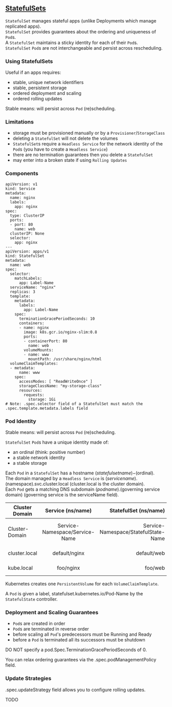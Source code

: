 ## [StatefulSets](https://kubernetes.io/docs/concepts/workloads/controllers/statefulset/)

`StatefulSet` manages stateful apps (unlike Deployments which manage replicated apps).  
`StatefulSet` provides guarantees about the ordering and uniqueness of `Pod`s.  
A `StatefulSet` maintains a sticky identity for each of their `Pod`s.  
`StatefulSet` `Pod`s are not interchangeable and persist across rescheduling.  

### Using StatefulSets

Useful if an apps requires:
* stable, unique network identifiers
* stable, persistent storage
* ordered deployment and scaling
* ordered rolling updates

Stable means: will persist across `Pod` (re)scheduling.  

### Limitations

* storage must be provisioned manually or by a `Provisioner`/`StorageClass`
* deleting a `StatefulSet` will not delete the volumes
* `StatefulSet`s require a `Headless Service` for the network identity of the `Pod`s (you have to create a `Headless Service`)
* there are no termination guarantees then you delete a `StatefulSet`
* may enter into a broken state if using `Rolling Updates`

### Components

```
apiVersion: v1
kind: Service
metadata:
  name: nginx
  labels:
    app: nginx
spec:
  type: ClusterIP
  ports:
  - port: 80
    name: web
  clusterIP: None
  selector:
    app: nginx
---
apiVersion: apps/v1
kind: StatefulSet
metadata:
  name: web
spec:
  selector:
    matchLabels:
      app: Label-Name
  serviceName: "nginx"
  replicas: 3
  template:
    metadata:
      labels:
        app: Label-Name
    spec:
      terminationGracePeriodSeconds: 10
      containers:
      - name: nginx
        image: k8s.gcr.io/nginx-slim:0.8
        ports:
        - containerPort: 80
          name: web
        volumeMounts:
        - name: www
          mountPath: /usr/share/nginx/html
  volumeClaimTemplates:
  - metadata:
      name: www
    spec:
      accessModes: [ "ReadWriteOnce" ]
      storageClassName: "my-storage-class"
      resources:
        requests:
          storage: 1Gi
# Note: .spec.selector field of a StatefulSet must match the .spec.template.metadata.labels field
```

### Pod Identity

Stable means: will persist across `Pod` (re)scheduling.  

`StatefulSet` `Pod`s have a unique identity made of:
* an ordinal (think: positive number)
* a stable network identity
* a stable storage

Each `Pod` in a `StatefulSet` has a hostname $(statefulset name)-$(ordinal).  
The domain managed by a `Headless Service` is $(service name).$(namespace).svc.cluster.local (cluster.local is the cluster domain).  
Each `Pod` gets a matching DNS subdomain $(podname).$(governing service domain) (governing service is the serviceName field).  

| Cluster Domain | Service (ns/name) | StatefulSet (ns/name) | StatefulSet Domain              | Pod DNS                                      | Pod Hostname |
|----------------|:-----------------:|----------------------:|---------------------------------|----------------------------------------------|--------------|
| Cluster-Domain  |     Service-Namespace/Service-Name     |               Service-Namespace/StatefulState-Name | Service-Name.Service-Namespace.svc.Cluster-Domain     | StatefulState-Name-{0..N-1}.Service-Name.Service-Namespace.svc.Cluster-Domain     | StatefulState-Name-{0..N-1} |
| cluster.local  |   default/nginx   |           default/web | nginx.default.svc.cluster.local | web-{0..N-1}.nginx.default.svc.cluster.local | web-{0..N-1} |
| kube.local     |     foo/nginx     |               foo/web | nginx.foo.svc.kube.local        | web-{0..N-1}.nginx.foo.svc.kube.local        | web-{0..N-1} |

Kubernetes creates one `PersistentVolume` for each `VolumeClaimTemplate`.  

A `Pod` is given a label, statefulset.kubernetes.io/Pod-Name by the `StatefulState` controller.  

### Deployment and Scaling Guarantees

* `Pod`s are created in order
* `Pod`s are terminated in reverse order
* before scaling all `Pod`'s predecessors must be Running and Ready
* before a `Pod` is terminated all its successors must be shutdown

DO NOT specify a pod.Spec.TerminationGracePeriodSeconds of 0.  

You can relax ordering guarantees via the .spec.podManagementPolicy field.  

### Update Strategies

.spec.updateStrategy field allows you to configure rolling updates.  

TODO
